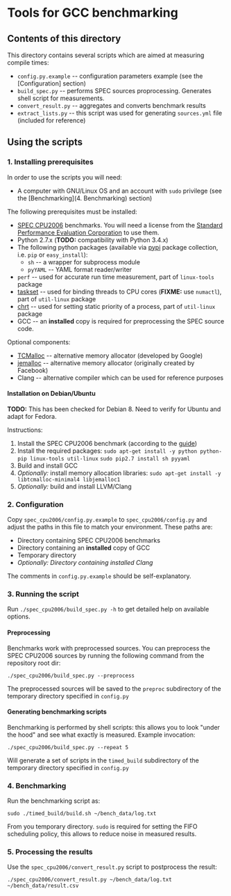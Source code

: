 # Tools for GCC benchmarking

## Contents of this directory

This directory contains several scripts which are aimed at measuring compile times:
- `config.py.example` -- configuration parameters example (see the [Configuration] section)
- `build_spec.py` -- performs SPEC sources proprocessing. Generates shell script for measurements.
- `convert_result.py` -- aggregates and converts benchmark results
- `extract_lists.py` -- this script was used for generating `sources.yml` file (included for reference)

## Using the scripts

### 1. Installing prerequisites

In order to use the scripts you will need:
- A computer with GNU/Linux OS and an account with `sudo` privilege (see the [Benchmarking](4. Benchmarking) section)

The following prerequisites must be installed:

- [SPEC CPU2006](https://www.spec.org/cpu2006/) benchmarks. You will need a license from the [Standard Performance Evaluation Corporation](https://www.spec.org/) to use them.
- Python 2.7.x (**TODO:** compatibility with Python 3.4.x)
- The following python packages (available via [pypi](https://pypi.python.org/pypi) package collection, i.e. `pip` or `easy_install`):
    - `sh` -- a wrapper for subprocess module
    - `pyYAML` -- YAML format reader/writer
- `perf` -- used for accurate run time measurement, part of `linux-tools` package
- [taskset](http://linux.die.net/man/1/taskset) -- used for binding threads to CPU cores (**FIXME:** use `numactl`), part of `util-linux` package
- [chrt](http://linux.die.net/man/1/chrt) -- used for setting static priority of a process, part of `util-linux` package
- GCC -- an **installed** copy is required for preprocessing the SPEC source code. 

Optional components:

- [TCMalloc](http://goog-perftools.sourceforge.net/doc/tcmalloc.html) -- alternative memory allocator (developed by Google)
- [jemalloc](http://www.canonware.com/jemalloc) -- alternative memory allocator (originally created by Facebook)
- Clang -- alternative compiler which can be used for reference purposes

#### Installation on Debian/Ubuntu

**TODO:** This has been checked for Debian 8. Need to verify for Ubuntu and adapt for Fedora.

Instructions:

1. Install the SPEC CPU2006 benchmark (according to the [guide](https://www.spec.org/cpu2006/Docs/install-guide-unix.html))
2. Install the required packages:
    `sudo apt-get install -y python python-pip linux-tools util-linux`
    `sudo pip2.7 install sh pyyaml`
3. Build and install GCC
4. _Optionally:_ install memory allocation libraries:
    `sudo apt-get install -y libtcmalloc-minimal4 libjemalloc1`
5. _Optionally:_ build and install LLVM/Clang
    
### 2. Configuration

Copy `spec_cpu2006/config.py.example` to `spec_cpu2006/config.py` and adjust the paths in this file to match your environment. These paths are:

- Directory containing SPEC CPU2006 benchmarks
- Directory containing an **installed** copy of GCC
- Temporary directory
- _Optionally: Directory containing installed Clang_

The comments in `config.py.example` should be self-explanatory.

### 3. Running the script

Run `./spec_cpu2006/build_spec.py -h` to get detailed help on available options.

#### Preprocessing 

Benchmarks work with preprocessed sources. You can preprocess the SPEC CPU2006 sources by running the following command from the repository root dir:
    
    ./spec_cpu2006/build_spec.py --preprocess
    
The preprocessed sources will be saved to the `preproc` subdirectory of the temporary directory specified in `config.py`

#### Generating benchmarking scripts

Benchmarking is performed by shell scripts: this allows you to look "under the hood" and see what exactly is measured. Example invocation:

    ./spec_cpu2006/build_spec.py --repeat 5

Will generate a set of scripts in the `timed_build` subdirectory of the temporary directory specified in `config.py`

### 4. Benchmarking

Run the benchmarking script as:

    sudo ./timed_build/build.sh ~/bench_data/log.txt
    
From you temporary directory. `sudo` is required for setting the FIFO scheduling policy, this allows to reduce noise in measured results.

### 5. Processing the results

Use the `spec_cpu2006/convert_result.py` script to postprocess the result:

    ./spec_cpu2006/convert_result.py ~/bench_data/log.txt ~/bench_data/result.csv
